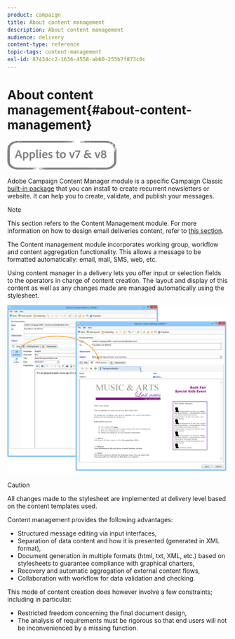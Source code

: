 ```yaml
---
product: campaign
title: About content management
description: About content management
audience: delivery
content-type: reference
topic-tags: content-management
exl-id: 87434cc2-1636-4558-ab60-255b7f873c0c
---
```

# About content management{#about-content-management}

![](../../assets/common.svg)

Adobe Campaign Content Manager module is a specific Campaign Classic [built-in package](../../installation/using/installing-campaign-standard-packages.md) that you can install to create recurrent newsletters or website. It can help you to create, validate, and publish your messages.

>[!NOTE]
>
>This section refers to the Content Management module. For more information on how to design email deliveries content, refer to [this section](defining-the-email-content.md).

The Content management module incorporates working group, workflow and content aggregation functionality. This allows a message to be formatted automatically: email, mail, SMS, web, etc.

Using content manager in a delivery lets you offer input or selection fields to the operators in charge of content creation. The layout and display of this content as well as any changes made are managed automatically using the stylesheet.

![](assets/s_ncs_content_create_content_sample.png)

>[!CAUTION]
>
>All changes made to the stylesheet are implemented at delivery level based on the content templates used.

Content management provides the following advantages:

* Structured message editing via input interfaces,
* Separation of data content and how it is presented (generated in XML format),
* Document generation in multiple formats (html, txt, XML, etc.) based on stylesheets to guarantee compliance with graphical charters,
* Recovery and automatic aggregation of external content flows,
* Collaboration with workflow for data validation and checking.

This mode of content creation does however involve a few constraints; including in particular:

* Restricted freedom concerning the final document design,
* The analysis of requirements must be rigorous so that end users will not be inconvenienced by a missing function.
